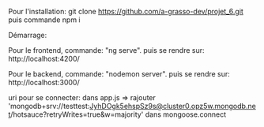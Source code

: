 Pour l'installation:
git clone https://github.com/a-grasso-dev/projet_6.git
puis commande npm i



Démarrage:

Pour le frontend, commande:
  "ng serve". 
 puis se rendre sur:  http://localhost:4200/

Pour le backend, commande:
  "nodemon server". 
 puis se rendre sur:  http://localhost:3000/

 uri pour se connecter:
 dans app.js => rajouter  
 'mongodb+srv://testtest:JyhDOgk5ehspSz9s@cluster0.opz5w.mongodb.net/hotsauce?retryWrites=true&w=majority'
 dans mongoose.connect